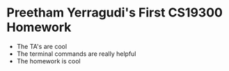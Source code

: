# Preetham Yerragudi's First CS19300 Homework
- The TA's are cool
- The terminal commands are really helpful
- The homework is cool

